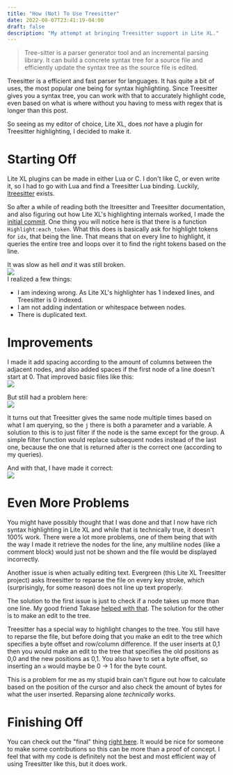 ```yaml
---
title: "How (Not) To Use Treesitter"
date: 2022-08-07T23:41:19-04:00
draft: false
description: "My attempt at bringing Treesitter support in Lite XL."
---
```


> Tree-sitter is a parser generator tool and an incremental parsing library.
It can build a concrete syntax tree for a source file and efficiently update
the syntax tree as the source file is edited.

Treesitter is a efficient and fast parser for languages. It has quite a bit
of uses, the most popular one being for syntax highlighting. Since Treesitter
gives you a syntax tree, you can work with that to accurately highlight
code, even based on what is where without you having to mess with regex
that is longer than this post.

So seeing as my editor of choice, Lite XL, does *not* have a plugin for
Treesitter highlighting, I decided to make it.

# Starting Off
Lite XL plugins can be made in either Lua or C. I don't like C,
or even write it, so I had to go with Lua and find a Treesitter Lua binding.
Luckily, [ltreesitter](https://github.com/euclidianAce/ltreesitter) exists.

So after a while of reading both the ltreesitter and Treesitter documentation,
and also figuring out how Lite XL's highlighting internals worked, I made the
[initial commit](https://github.com/TorchedSammy/Evergreen.lxl/commit/8b48b52e181717afdbda9b1a87625fed58b7e16f).
One thing you will notice here is that there is a function
`Highlight:each_token`. What this does is basically ask for highlight tokens
for `idx`, that being the line. That means that on every line to highlight,
it queries the entire tree and loops over it to find the right tokens
based on the line.

It was slow as hell *and* it was still broken.  
![](https://safe.kashima.moe/mp6u2xohbv18.png)  
I realized a few things:  
- I am indexing wrong. As Lite XL's highlighter has 1 indexed lines,
and Treesitter is 0 indexed.
- I am not adding indentation or whitespace between nodes.
- There is duplicated text.

# Improvements
I made it add spacing according to the amount of columns between the adjacent
nodes, and also added spaces if the first node of a line doesn't start at 0.
That improved basic files like this:  
![](https://safe.kashima.moe/nm55f0tbx1hz.png)

But still had a problem here:  
![](https://safe.kashima.moe/pw1oyzud3t3e.png)

It turns out that Treesitter gives the same node multiple times based on
what I am querying, so the `j` there is both a parameter and a variable.
A solution to this is to just filter if the node is the same except for
the group. A simple filter function would replace subsequent nodes instead
of the last one, because the one that is returned after is the correct
one (according to my queries).

And with that, I have made it correct:  
![](https://safe.kashima.moe/t9fokvjv51ry.png)

# Even More Problems
You might have possibly thought that I was done and that I now have rich
syntax highlighting in Lite XL and while that is technically true,
it doesn't 100% work. There were a lot more problems, one of them being
that with the way I made it retrieve the nodes for the line, any multiline
nodes (like a comment block) would just not be shown and the file would
be displayed incorrectly.

Another issue is when actually editing text. Evergreen (this Lite XL
Treesitter project) asks ltreesitter to reparse the file on every
key stroke, which (surprisingly, for some reason) does not line up
text properly.

The solution to the first issue is just to check if a node takes up
more than one line. My good friend Takase [helped with that](https://github.com/TorchedSammy/Evergreen.lxl/pull/2).
The solution for the other is to make an edit to the tree.

Treesitter has a special way to highlight changes to the tree. You still
have to reparse the file, but before doing that you make an edit to the tree
which specifies a byte offset and row/column difference. If the user inserts at 0,1 then
you would make an edit to the tree that specifies the old positions as 0,0
and the new positions as 0,1. You also have to set a byte offset, so
inserting an `a` would maybe be 0 -> 1 for the byte count.

This is a problem for me as my stupid brain can't figure out how to calculate based
on the position of the cursor and also check the amount of bytes for what the user inserted.
Reparsing alone *technically* works.

# Finishing Off
You can check out the "final" thing [right here](https://github.com/TorchedSammy/Evergreen.lxl).
It would be nice for someone to make some contributions so this can be more
than a proof of concept. I feel that with my code is definitely not the best and most efficient
way of using Treesitter like this, but it does work.
